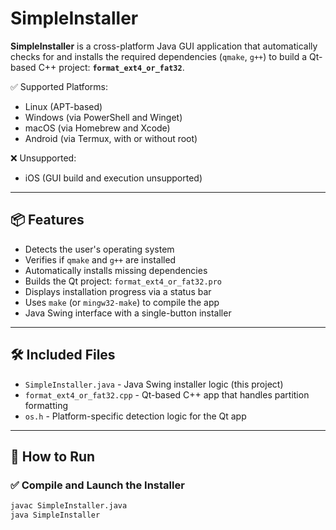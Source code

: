# SimpleInstaller

**SimpleInstaller** is a cross-platform Java GUI application that automatically checks for and installs the required dependencies (`qmake`, `g++`) to build a Qt-based C++ project: **`format_ext4_or_fat32`**.

✅ Supported Platforms:
- Linux (APT-based)
- Windows (via PowerShell and Winget)
- macOS (via Homebrew and Xcode)
- Android (via Termux, with or without root)

❌ Unsupported:
- iOS (GUI build and execution unsupported)

---

## 📦 Features

- Detects the user's operating system
- Verifies if `qmake` and `g++` are installed
- Automatically installs missing dependencies
- Builds the Qt project: `format_ext4_or_fat32.pro`
- Displays installation progress via a status bar
- Uses `make` (or `mingw32-make`) to compile the app
- Java Swing interface with a single-button installer

---

## 🛠 Included Files

- `SimpleInstaller.java` - Java Swing installer logic (this project)
- `format_ext4_or_fat32.cpp` - Qt-based C++ app that handles partition formatting
- `os.h` - Platform-specific detection logic for the Qt app

---

## 🚀 How to Run

### ✅ Compile and Launch the Installer

```bash
javac SimpleInstaller.java
java SimpleInstaller

